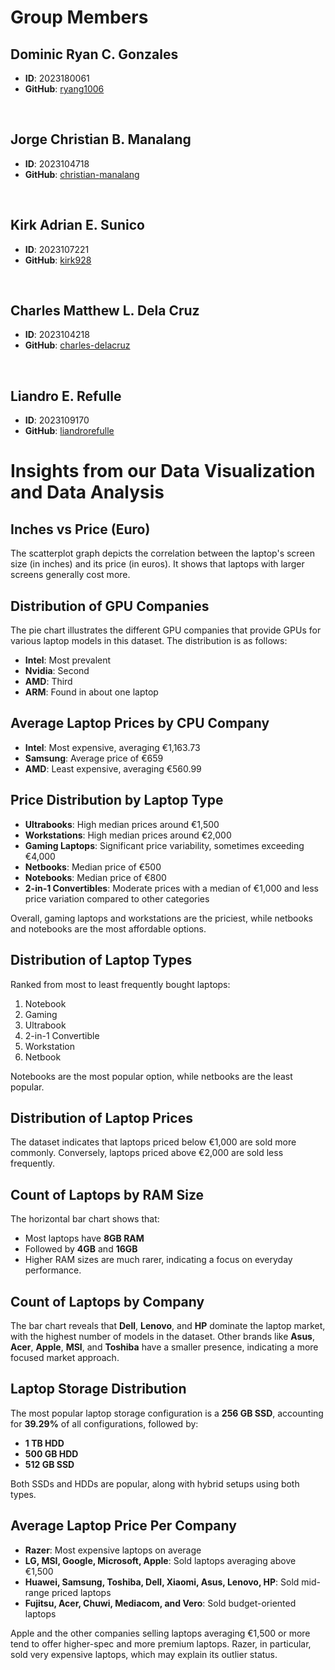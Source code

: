 # Group Members

## Dominic Ryan C. Gonzales
- **ID**: 2023180061
- **GitHub**: [ryang1006](https://github.com/ryang1006)

<br>

## Jorge Christian B. Manalang
- **ID**: 2023104718
- **GitHub**: [christian-manalang](https://github.com/christian-manalang)

<br>

## Kirk Adrian E. Sunico
- **ID**: 2023107221
- **GitHub**: [kirk928](https://github.com/kirkadrian)

<br>

## Charles Matthew L. Dela Cruz
- **ID**: 2023104218
- **GitHub**: [charles-delacruz](https://github.com/charles-delacruz)

<br>

## Liandro E. Refulle
- **ID**: 2023109170
- **GitHub**: [liandrorefulle](https://github.com/liandrorefulle)

# Insights from our Data Visualization and Data Analysis

## Inches vs Price (Euro)
The scatterplot graph depicts the correlation between the laptop's screen size (in inches) and its price (in euros). It shows that laptops with larger screens generally cost more.

## Distribution of GPU Companies
The pie chart illustrates the different GPU companies that provide GPUs for various laptop models in this dataset. The distribution is as follows:
- **Intel**: Most prevalent
- **Nvidia**: Second
- **AMD**: Third
- **ARM**: Found in about one laptop

## Average Laptop Prices by CPU Company
- **Intel**: Most expensive, averaging €1,163.73
- **Samsung**: Average price of €659
- **AMD**: Least expensive, averaging €560.99

## Price Distribution by Laptop Type
- **Ultrabooks**: High median prices around €1,500
- **Workstations**: High median prices around €2,000
- **Gaming Laptops**: Significant price variability, sometimes exceeding €4,000
- **Netbooks**: Median price of €500
- **Notebooks**: Median price of €800
- **2-in-1 Convertibles**: Moderate prices with a median of €1,000 and less price variation compared to other categories

Overall, gaming laptops and workstations are the priciest, while netbooks and notebooks are the most affordable options.

## Distribution of Laptop Types
Ranked from most to least frequently bought laptops:
1. Notebook
2. Gaming
3. Ultrabook
4. 2-in-1 Convertible
5. Workstation
6. Netbook

Notebooks are the most popular option, while netbooks are the least popular.

## Distribution of Laptop Prices
The dataset indicates that laptops priced below €1,000 are sold more commonly. Conversely, laptops priced above €2,000 are sold less frequently.

## Count of Laptops by RAM Size
The horizontal bar chart shows that:
- Most laptops have **8GB RAM**
- Followed by **4GB** and **16GB**
- Higher RAM sizes are much rarer, indicating a focus on everyday performance.

## Count of Laptops by Company
The bar chart reveals that **Dell**, **Lenovo**, and **HP** dominate the laptop market, with the highest number of models in the dataset. Other brands like **Asus**, **Acer**, **Apple**, **MSI**, and **Toshiba** have a smaller presence, indicating a more focused market approach.

## Laptop Storage Distribution
The most popular laptop storage configuration is a **256 GB SSD**, accounting for **39.29%** of all configurations, followed by:
- **1 TB HDD**
- **500 GB HDD**
- **512 GB SSD**

Both SSDs and HDDs are popular, along with hybrid setups using both types.

## Average Laptop Price Per Company
- **Razer**: Most expensive laptops on average
- **LG, MSI, Google, Microsoft, Apple**: Sold laptops averaging above €1,500
- **Huawei, Samsung, Toshiba, Dell, Xiaomi, Asus, Lenovo, HP**: Sold mid-range priced laptops
- **Fujitsu, Acer, Chuwi, Mediacom, and Vero**: Sold budget-oriented laptops

Apple and the other companies selling laptops averaging €1,500 or more tend to offer higher-spec and more premium laptops. Razer, in particular, sold very expensive laptops, which may explain its outlier status.

